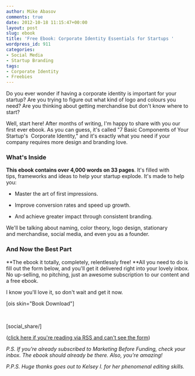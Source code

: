 ```yaml
---
author: Mike Abasov
comments: true
date: 2012-10-18 11:15:47+00:00
layout: post
slug: ebook
title: 'Free Ebook: Corporate Identity Essentials for Startups '
wordpress_id: 911
categories:
- Social Media
- Startup Branding
tags:
- Corporate Identity
- Freebies
---
```


Do you ever wonder if having a corporate identity is important for your startup? Are you trying to figure out what kind of logo and colours you need? Are you thinking about getting merchandise but don't know where to start?

Well, start here! After months of writing, I'm happy to share with you our first ever ebook. As you can guess, it's called "7 Basic Components of Your Startup's  Corporate Identity," and it's exactly what you need if your company requires more design and branding love.




### What's Inside


**This ebook contains over 4,000 words on 33 pages**. It's filled with tips, frameworks and ideas to help your startup explode. It's made to help you:



	
  * Master the art of first impressions.

	
  * Improve conversion rates and speed up growth.

	
  * And achieve greater impact through consistent branding.


We'll be talking about naming, color theory, logo design, stationary and merchandise, social media, and even you as a founder.




### And Now the Best Part


**The ebook it totally, completely, relentlessly free! **All you need to do is fill out the form below, and you'll get it delivered right into your lovely inbox. No up-selling, no pitching, just an awesome subscription to our content and a free ebook.

I know you'll love it, so don't wait and get it now.



[ois skin="Book Download"]

  

[social_share/]



([click here if you're reading via RSS and can't see the form](http://marketingbeforefunding.com/2012/10/18/ebook/))

_P.S. If you're already subscribed to Marketing Before Funding, check your inbox. The ebook should already be there. Also, you're amazing!_

_P.P.S. Huge thanks goes out to Kelsey I. for her phenomenal editing skills._
